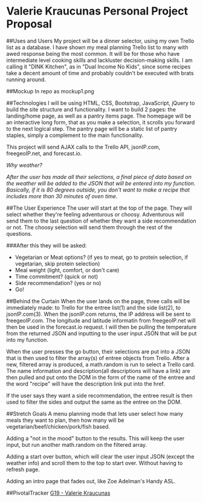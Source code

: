 # Valerie Kraucunas Personal Project Proposal

##Uses and Users
My project will be a dinner selector, using my own Trello list as a database. I have shown my meal planning Trello list to many with awed response being the most common. It will be for those who have intermediate level cooking skills and lackluster decision-making skills. I am calling it "DINK Kitchen", as in "Dual Income No Kids", since some recipes take a decent amount of time and probably couldn't be executed with brats running around.

##Mockup
In repo as mockup1.png

##Technologies
I will be using HTML, CSS, Bootstrap, JavaScript, jQuery to build the site structure and functionality. I want to build 2 pages: the landing/home page, as well as a pantry items page. The homepage will be an interactive long form, that as you make a selection, it scrolls you forward to the next logical step. The pantry page will be a static list of pantry staples, simply a complement to the main functionality.

This project will send AJAX calls to the Trello API, jsonIP.com, freegeoIP.net, and forecast.io.

*Why weather?*

*After the user has made all their selections, a final piece of data based on the weather will be added to the JSON that will be entered into my function. Basically, if it is 80 degrees outside, you don't want to make a recipe that includes more than 30 minutes of oven time.*

##The User Experience
The user will start at the top of the page. They will select whether they're feeling adventurous or choosy. Adventurous will send them to the last question of whether they want a side recommendation or not. The choosy selection will send them through the rest of the questions.

###After this they will be asked:
  - Vegetarian or Meat options? (if yes to meat, go to protein selection, if vegetarian, skip protein selection)
  - Meal weight (light, comfort, or don't care)
  - Time commitment? (quick or not)
  - Side recommendation? (yes or no)
  - Go!

##Behind the Curtain
When the user lands on the page, three calls will be immediately made: to Trello for the entree list(1) and the side list(2), to jsonIP.com(3). When the jsonIP.com returns, the IP address will be sent to freegeoIP.com. The longitude and latitude informatin from freegeoIP.net will then be used in the forecast.io request. I will then be pulling the temperature from the returned JSON and inputting to the user input JSON that will be put into my function.

When the user presses the go button, their selections are put into a JSON that is then used to filter the array(s) of entree objects from Trello. After a new, filtered array is produced, a math.random is run to select a Trello card. The name information and description(all descriptions will have a link) are then pulled and put onto the DOM in the form of the name of the entree and the word "recipe" will have the description link put into the href.

If the user says they want a side recommendation, the entree result is then used to filter the sides and output the same as the entree on the DOM.


##Stretch Goals
A menu planning mode that lets user select how many meals they want to plan, then how many will be vegetarian/beef/chicken/pork/fish based.

Adding a "not in the mood" button to the results. This will keep the user input, but run another math.random on the filtered array.

Adding a start over button, which will clear the user input JSON (except the weather info) and scroll them to the top to start over. Without having to refresh page.

Adding an intro page that fades out, like Zoe Adelman's Handy ASL.

##PivotalTracker
[G19 - Valerie Kraucunas](https://www.pivotaltracker.com/n/projects/1525387)
